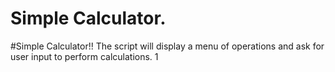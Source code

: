 # Simple Calculator.

#Simple Calculator!!
The script will display a menu of operations and ask for user input to perform calculations.
1
